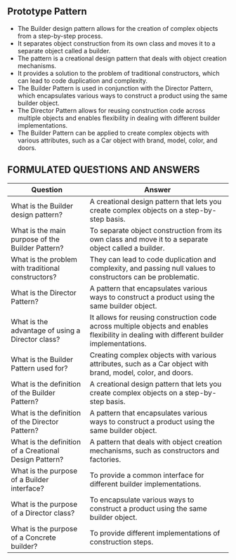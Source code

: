 ## Prototype Pattern

* The Builder design pattern allows for the creation of complex objects from a step-by-step process.
* It separates object construction from its own class and moves it to a separate object called a builder.
* The pattern is a creational design pattern that deals with object creation mechanisms.
* It provides a solution to the problem of traditional constructors, which can lead to code duplication and complexity.
* The Builder Pattern is used in conjunction with the Director Pattern, which encapsulates various ways to construct a product using the same builder object.
* The Director Pattern allows for reusing construction code across multiple objects and enables flexibility in dealing with different builder implementations.
* The Builder Pattern can be applied to create complex objects with various attributes, such as a Car object with brand, model, color, and doors.

## FORMULATED QUESTIONS AND ANSWERS

| Question | Answer |
| --- | --- |
| What is the Builder design pattern? | A creational design pattern that lets you create complex objects on a step-by-step basis. |
| What is the main purpose of the Builder Pattern? | To separate object construction from its own class and move it to a separate object called a builder. |
| What is the problem with traditional constructors? | They can lead to code duplication and complexity, and passing null values to constructors can be problematic. |
| What is the Director Pattern? | A pattern that encapsulates various ways to construct a product using the same builder object. |
| What is the advantage of using a Director class? | It allows for reusing construction code across multiple objects and enables flexibility in dealing with different builder implementations. |
| What is the Builder Pattern used for? | Creating complex objects with various attributes, such as a Car object with brand, model, color, and doors. |
| What is the definition of the Builder Pattern? | A creational design pattern that lets you create complex objects on a step-by-step basis. |
| What is the definition of the Director Pattern? | A pattern that encapsulates various ways to construct a product using the same builder object. |
| What is the definition of a Creational Design Pattern? | A pattern that deals with object creation mechanisms, such as constructors and factories. |
| What is the purpose of a Builder interface? | To provide a common interface for different builder implementations. |
| What is the purpose of a Director class? | To encapsulate various ways to construct a product using the same builder object. |
| What is the purpose of a Concrete builder? | To provide different implementations of construction steps. |
